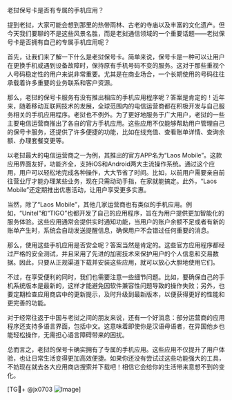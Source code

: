 老挝保号卡是否有专属的手机应用？

提到老挝，大家可能会想到那里的热带雨林、古老的寺庙以及丰富的文化遗产。但今天我们要聊的不是这些风景名胜，而是老挝通信领域的一个重要话题——老挝保号卡是否拥有自己的专属手机应用呢？

首先，让我们来了解一下什么是老挝保号卡。简单来说，保号卡是一种可以让用户在更换手机或遇到设备故障时，保持原有手机号码不变的服务。这对于那些重视个人号码稳定性的用户来说非常重要。尤其是在商业场合，一个长期使用的号码往往承载着许多重要的业务联系和客户资源。

那么，老挝的保号卡服务有没有推出相应的手机应用程序呢？答案是肯定的！近年来，随着移动互联网技术的发展，全球范围内的电信运营商都在积极开发与自己服务相关的手机应用程序。老挝也不例外。为了更好地服务于广大用户，老挝的一些主要电信运营商推出了各自的官方手机应用。这些应用不仅能够帮助用户管理自己的保号卡服务，还提供了许多便捷的功能，比如在线充值、查看账单详情、查询余额、办理套餐变更等。

以老挝最大的电信运营商之一为例，其推出的官方APP名为“Laos Mobile”。这款应用界面友好，功能齐全，支持iOS和Android两大主流操作系统。通过这个应用，用户可以轻松地完成各种操作，大大节省了时间。比如，以前用户需要亲自前往营业厅才能办理某些业务，现在只需动动手指，在家就能搞定。此外，“Laos Mobile”还定期推出优惠活动，让用户享受更多实惠。

当然，除了“Laos Mobile”，其他几家运营商也有类似的手机应用。例如，“Unitel”和“TIGO”也都开发了自己的应用程序，旨在为用户提供更加智能化的服务体验。这些应用通常会提供实时通知功能，当用户的账户余额不足或者有新的账单产生时，系统会自动发送提醒信息，确保用户不会错过任何重要的消息。

那么，使用这些手机应用是否安全呢？答案当然是肯定的。这些官方应用程序都经过严格的安全测试，并且采用了先进的加密技术来保护用户的个人信息和交易数据。因此，只要从正规渠道下载并安装这些应用，就可以放心大胆地使用它们。

不过，在享受便利的同时，我们也需要注意一些细节问题。比如，要确保自己的手机系统版本是最新的，这样才能避免因软件兼容性问题导致的操作失败；另外，也要定期检查应用商店中的更新提示，及时升级到最新版本，以便获得更好的性能和更完善的功能。

对于经常往返于中国与老挝之间的朋友来说，还有一个好消息：部分运营商的应用程序还支持多语言界面，包括中文。这意味着即使你是汉语母语者，在异国他乡也能轻松操作，无需担心语言障碍带来的困扰。

总而言之，老挝的保号卡确实拥有了专属的手机应用。这些应用不仅提升了用户体验，也让日常生活变得更加高效便捷。如果你还没有尝试过这些功能强大的工具，不妨现在就去各大应用商店搜索并下载吧！相信它会给你的生活带来意想不到的变化。

[TG💪+ @jx0703 ![Image](https://github.com/user-attachments/assets/dbca1d08-cadb-493c-b0ec-ad6f7a83f270)]